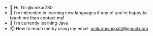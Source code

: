 - 👋 Hi, I’m @omkar780
- 👀 I’m interested in learning new languages if any of you're happy to teach me then contact me!
- 🌱 I’m currently learning Java
- 📫 How to reach me by using my email: omkarnivaspatil@gmail.com


<!---
omkar780/omkar780 is a ✨ special ✨ repository because its `README.md` (this file) appears on your GitHub profile.
You can click the Preview link to take a look at your changes.
--->
